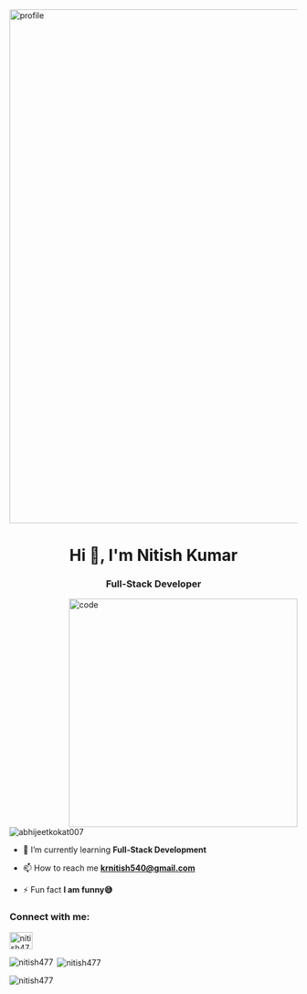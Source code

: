 <img alt="profile" width="900" src="https://i.pinimg.com/originals/c9/f7/16/c9f7169617bb9400cf5bdaaf951a90ef.gif"/>

<h1 align="center">Hi 👋, I'm Nitish Kumar</h1>
<h3 align="center">Full-Stack Developer</h3>

<img align="right" alt="code" width="400" src="https://i.pinimg.com/originals/54/e3/7d/54e37d8074ebcde1d96c77d7b2a7f310.gif"/>

<p align="left"> <img src="https://komarev.com/ghpvc/?username=abhijeetkokat007&label=Profile%20views&color=0e75b6&style=flat" alt="abhijeetkokat007" /> </p>

- 🌱 I’m currently learning **Full-Stack Development**

- 📫 How to reach me **krnitish540@gmail.com**

- ⚡ Fun fact **I am funny😅**

<h3 align="left">Connect with me:</h3>
<p align="left">
<a href="https://linkedin.com/in/nitish477" target="blank"><img align="center" src="https://raw.githubusercontent.com/rahuldkjain/github-profile-readme-generator/master/src/images/icons/Social/linked-in-alt.svg" alt="nitish477" height="30" width="40" /></a>
</p>




<p><img align="left" src="https://github-readme-stats.vercel.app/api/top-langs?username=nitish477&show_icons=true&locale=en&layout=compact" alt="nitish477" /></p>

<p>&nbsp;<img align="center" src="https://github-readme-stats.vercel.app/api?username=nitish477&show_icons=true&locale=en" alt="nitish477" /></p>

<p><img align="center" src="https://github-readme-streak-stats.herokuapp.com/?user=nitish477&" alt="nitish477" /></p>
